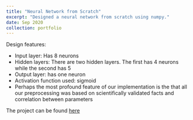 ```yaml
---
title: "Neural Network from Scratch"
excerpt: "Designed a neural network from scratch using numpy."
date: Sep 2020
collection: portfolio
---
```


Design features: 
* Input layer: Has 8 neurons
* Hidden layers: There are two hidden layers. The first has 4 neurons while the second has 5
* Output layer: has one neuron
* Activation function used: sigmoid
* Perhaps the most profound feature of our implementation is the that all our preprocessing was based on scientifically validated facts and correlation between parameters

The project can be found [here](https://github.com/mitravinda462/Neural-Network-from-scratch)
